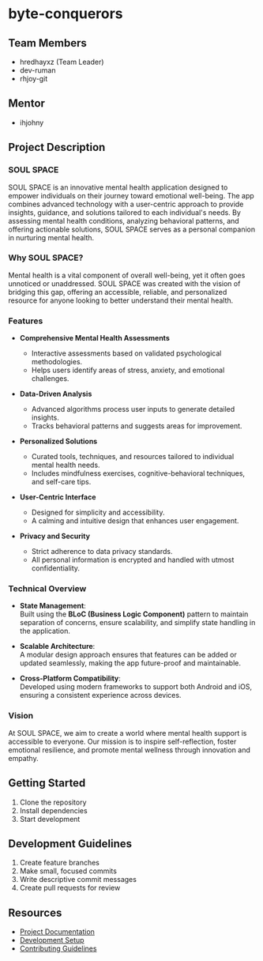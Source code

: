 # byte-conquerors

## Team Members
- hredhayxz (Team Leader)
- dev-ruman
- rhjoy-git

## Mentor
- ihjohny

## Project Description

### SOUL SPACE  

SOUL SPACE is an innovative mental health application designed to empower individuals on their journey toward emotional well-being. The app combines advanced technology with a user-centric approach to provide insights, guidance, and solutions tailored to each individual's needs. By assessing mental health conditions, analyzing behavioral patterns, and offering actionable solutions, SOUL SPACE serves as a personal companion in nurturing mental health.  

### Why SOUL SPACE?  

Mental health is a vital component of overall well-being, yet it often goes unnoticed or unaddressed. SOUL SPACE was created with the vision of bridging this gap, offering an accessible, reliable, and personalized resource for anyone looking to better understand their mental health.  

### Features  

- **Comprehensive Mental Health Assessments**  
  - Interactive assessments based on validated psychological methodologies.  
  - Helps users identify areas of stress, anxiety, and emotional challenges.  

- **Data-Driven Analysis**  
  - Advanced algorithms process user inputs to generate detailed insights.  
  - Tracks behavioral patterns and suggests areas for improvement.  

- **Personalized Solutions**  
  - Curated tools, techniques, and resources tailored to individual mental health needs.  
  - Includes mindfulness exercises, cognitive-behavioral techniques, and self-care tips.  

- **User-Centric Interface**  
  - Designed for simplicity and accessibility.  
  - A calming and intuitive design that enhances user engagement.  

- **Privacy and Security**  
  - Strict adherence to data privacy standards.  
  - All personal information is encrypted and handled with utmost confidentiality.  

### Technical Overview  

- **State Management**:  
  Built using the **BLoC (Business Logic Component)** pattern to maintain separation of concerns, ensure scalability, and simplify state handling in the application.  

- **Scalable Architecture**:  
  A modular design approach ensures that features can be added or updated seamlessly, making the app future-proof and maintainable.  

- **Cross-Platform Compatibility**:  
  Developed using modern frameworks to support both Android and iOS, ensuring a consistent experience across devices.  

### Vision  

At SOUL SPACE, we aim to create a world where mental health support is accessible to everyone. Our mission is to inspire self-reflection, foster emotional resilience, and promote mental wellness through innovation and empathy.  


## Getting Started
1. Clone the repository
2. Install dependencies
3. Start development

## Development Guidelines
1. Create feature branches
2. Make small, focused commits
3. Write descriptive commit messages
4. Create pull requests for review

## Resources
- [Project Documentation](docs/)
- [Development Setup](docs/setup.md)
- [Contributing Guidelines](CONTRIBUTING.md)
